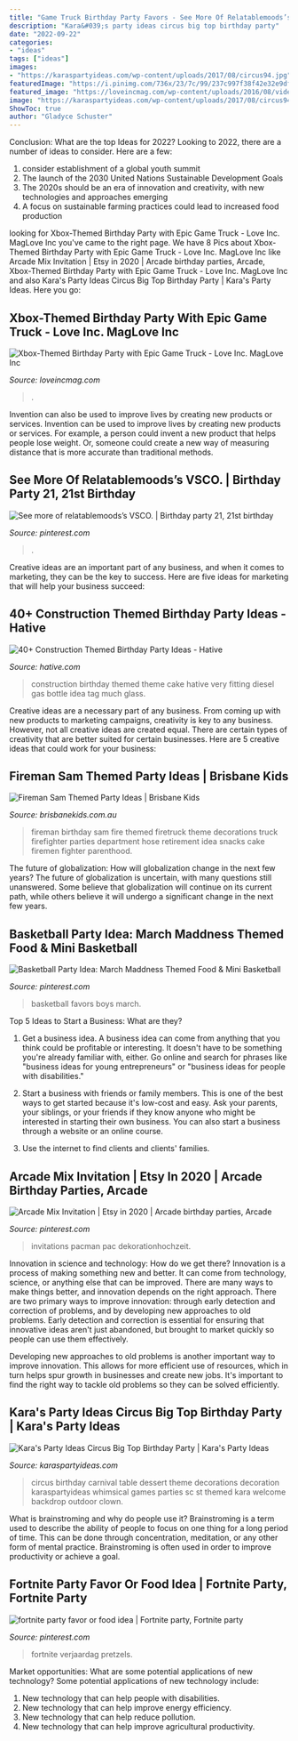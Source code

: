```yaml
---
title: "Game Truck Birthday Party Favors - See More Of Relatablemoods’s Vsco."
description: "Kara&#039;s party ideas circus big top birthday party"
date: "2022-09-22"
categories:
- "ideas"
tags: ["ideas"]
images:
- "https://karaspartyideas.com/wp-content/uploads/2017/08/circus94.jpg"
featuredImage: "https://i.pinimg.com/736x/23/7c/99/237c997f38f42e32e9df1ba6f253fdcb--basketball-tournaments-boys-basketball-party-ideas.jpg?b=t"
featured_image: "https://loveincmag.com/wp-content/uploads/2016/08/video-game-themed-birthday-party-1.jpg"
image: "https://karaspartyideas.com/wp-content/uploads/2017/08/circus94.jpg"
ShowToc: true
author: "Gladyce Schuster"
---
```



Conclusion: What are the top Ideas for 2022?
Looking to 2022, there are a number of ideas to consider. Here are a few: 
1. consider establishment of a global youth summit 
2. The launch of the 2030 United Nations Sustainable Development Goals 
3. The 2020s should be an era of innovation and creativity, with new technologies and approaches emerging 
4. A focus on sustainable farming practices could lead to increased food production 

	

		
looking for Xbox-Themed Birthday Party with Epic Game Truck - Love Inc. MagLove Inc you've came to the right page. We have 8 Pics about Xbox-Themed Birthday Party with Epic Game Truck - Love Inc. MagLove Inc like Arcade Mix Invitation | Etsy in 2020 | Arcade birthday parties, Arcade, Xbox-Themed Birthday Party with Epic Game Truck - Love Inc. MagLove Inc and also Kara&#039;s Party Ideas Circus Big Top Birthday Party | Kara&#039;s Party Ideas. Here you go:
		
    
## Xbox-Themed Birthday Party With Epic Game Truck - Love Inc. MagLove Inc

<img loading=lazy src="https://loveincmag.com/wp-content/uploads/2016/08/video-game-themed-birthday-party-1.jpg" onerror="this.onerror=null;this.src='https://tse3.mm.bing.net/th?id=OIP.e93kqjcZhYrKrdUALaEb8gHaKb&amp;pid=15.1';" alt="Xbox-Themed Birthday Party with Epic Game Truck - Love Inc. MagLove Inc">

_Source: loveincmag.com_

>. 

	

Invention can also be used to improve lives by creating new products or services.
Invention can be used to improve lives by creating new products or services. For example, a person could invent a new product that helps people lose weight. Or, someone could create a new way of measuring distance that is more accurate than traditional methods.

    
## See More Of Relatablemoods’s VSCO. | Birthday Party 21, 21st Birthday

<img loading=lazy src="https://i.pinimg.com/736x/e4/3a/c6/e43ac6cb099e6f57591bc8ff49c0bb8c.jpg" onerror="this.onerror=null;this.src='https://tse3.mm.bing.net/th?id=OIP.Zouo580CUDCUolueOOq1xgHaKX&amp;pid=15.1';" alt="See more of relatablemoods’s VSCO. | Birthday party 21, 21st birthday">

_Source: pinterest.com_

>. 

	

Creative ideas are an important part of any business, and when it comes to marketing, they can be the key to success. Here are five ideas for marketing that will help your business succeed: 

    
## 40+ Construction Themed Birthday Party Ideas - Hative

<img loading=lazy src="https://hative.com/wp-content/uploads/2015/06/construction-birthday-party/25-construction-themed-birthday-party.jpg" onerror="this.onerror=null;this.src='https://tse4.mm.bing.net/th?id=OIP.ZWGq3KMhBdCd8lyDxY-5BwHaLH&amp;pid=15.1';" alt="40+ Construction Themed Birthday Party Ideas - Hative">

_Source: hative.com_

>construction birthday themed theme cake hative very fitting diesel gas bottle idea tag much glass. 

	

Creative ideas are a necessary part of any business. From coming up with new products to marketing campaigns, creativity is key to any business. However, not all creative ideas are created equal. There are certain types of creativity that are better suited for certain businesses. Here are 5 creative ideas that could work for your business:

    
## Fireman Sam Themed Party Ideas | Brisbane Kids

<img loading=lazy src="https://brisbanekids.com.au/wp-content/uploads/2014/05/10ca0b2670bd1d0e1cb363ce74d140591.jpg" onerror="this.onerror=null;this.src='https://tse2.mm.bing.net/th?id=OIP.JMTeyciLtfvLIVAgNaUdEgHaKW&amp;pid=15.1';" alt="Fireman Sam Themed Party Ideas | Brisbane Kids">

_Source: brisbanekids.com.au_

>fireman birthday sam fire themed firetruck theme decorations truck firefighter parties department hose retirement idea snacks cake firemen fighter parenthood. 

	

The future of globalization: How will globalization change in the next few years?
The future of globalization is uncertain, with many questions still unanswered. Some believe that globalization will continue on its current path, while others believe it will undergo a significant change in the next few years.

    
## Basketball Party Idea: March Maddness Themed Food &amp; Mini Basketball

<img loading=lazy src="https://i.pinimg.com/736x/23/7c/99/237c997f38f42e32e9df1ba6f253fdcb--basketball-tournaments-boys-basketball-party-ideas.jpg?b=t" onerror="this.onerror=null;this.src='https://tse3.mm.bing.net/th?id=OIP.yKGCC-KMLuGVFPpXdhVJrAHaLG&amp;pid=15.1';" alt="Basketball Party Idea: March Maddness Themed Food &amp; Mini Basketball">

_Source: pinterest.com_

>basketball favors boys march. 

	

Top 5 Ideas to Start a Business: What are they?
1. Get a business idea. A business idea can come from anything that you think could be profitable or interesting. It doesn't have to be something you're already familiar with, either. Go online and search for phrases like "business ideas for young entrepreneurs" or "business ideas for people with disabilities."
2. Start a business with friends or family members. This is one of the best ways to get started because it's low-cost and easy. Ask your parents, your siblings, or your friends if they know anyone who might be interested in starting their own business. You can also start a business through a website or an online course.

3. Use the internet to find clients and clients' families.

    
## Arcade Mix Invitation | Etsy In 2020 | Arcade Birthday Parties, Arcade

<img loading=lazy src="https://i.pinimg.com/736x/f9/99/8a/f9998ac9b4d9cefa5e1f2163b01c4564.jpg" onerror="this.onerror=null;this.src='https://tse1.mm.bing.net/th?id=OIP.1jrT-dIlUDwI2KGSt1JVrQHaKq&amp;pid=15.1';" alt="Arcade Mix Invitation | Etsy in 2020 | Arcade birthday parties, Arcade">

_Source: pinterest.com_

>invitations pacman pac dekorationhochzeit. 

	

Innovation in science and technology: How do we get there?
Innovation is a process of making something new and better. It can come from technology, science, or anything else that can be improved. There are many ways to make things better, and innovation depends on the right approach.
There are two primary ways to improve innovation: through early detection and correction of problems, and by developing new approaches to old problems. Early detection and correction is essential for ensuring that innovative ideas aren't just abandoned, but brought to market quickly so people can use them effectively.

Developing new approaches to old problems is another important way to improve innovation. This allows for more efficient use of resources, which in turn helps spur growth in businesses and create new jobs. It's important to find the right way to tackle old problems so they can be solved efficiently.

    
## Kara&#039;s Party Ideas Circus Big Top Birthday Party | Kara&#039;s Party Ideas

<img loading=lazy src="https://karaspartyideas.com/wp-content/uploads/2017/08/circus94.jpg" onerror="this.onerror=null;this.src='https://tse3.mm.bing.net/th?id=OIP.cKNb3JdV-9EoOmlj9bpuJwHaLH&amp;pid=15.1';" alt="Kara&#039;s Party Ideas Circus Big Top Birthday Party | Kara&#039;s Party Ideas">

_Source: karaspartyideas.com_

>circus birthday carnival table dessert theme decorations decoration karaspartyideas whimsical games parties sc st themed kara welcome backdrop outdoor clown. 

	

What is brainstroming and why do people use it?
Brainstroming is a term used to describe the ability of people to focus on one thing for a long period of time. This can be done through concentration, meditation, or any other form of mental practice. Brainstroming is often used in order to improve productivity or achieve a goal.

    
## Fortnite Party Favor Or Food Idea | Fortnite Party, Fortnite Party

<img loading=lazy src="https://i.pinimg.com/736x/be/a2/82/bea2821f33301d13c3efd80ae12ab719.jpg" onerror="this.onerror=null;this.src='https://tse2.mm.bing.net/th?id=OIP.y996aezPE4V2aAoxXMdPBwHaJ3&amp;pid=15.1';" alt="fortnite party favor or food idea | Fortnite party, Fortnite party">

_Source: pinterest.com_

>fortnite verjaardag pretzels. 

	

Market opportunities: What are some potential applications of new technology?
Some potential applications of new technology include: 
1. New technology that can help people with disabilities. 
2. New technology that can help improve energy efficiency. 
3. New technology that can help reduce pollution. 
4. New technology that can help improve agricultural productivity.

